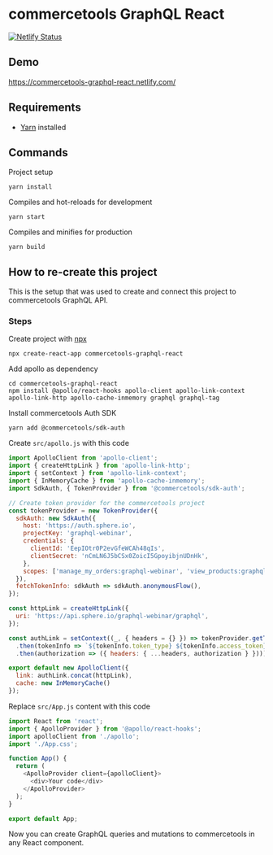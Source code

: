 # commercetools GraphQL React

[![Netlify Status](https://api.netlify.com/api/v1/badges/8a8d57c4-3429-47cb-b6f0-de30a98f15b8/deploy-status)](https://app.netlify.com/sites/commercetools-graphql-react/deploys)

## Demo
https://commercetools-graphql-react.netlify.com/

## Requirements
- [Yarn](https://yarnpkg.com/en/) installed

## Commands

Project setup
```
yarn install
```

Compiles and hot-reloads for development
```
yarn start
```

Compiles and minifies for production
```
yarn build
```

## How to re-create this project

This is the setup that was used to create and connect this project to commercetools GraphQL API.

### Steps
Create project with [npx](https://www.npmjs.com/package/npx)
```
npx create-react-app commercetools-graphql-react
```

Add apollo as dependency
```
cd commercetools-graphql-react
npm install @apollo/react-hooks apollo-client apollo-link-context apollo-link-http apollo-cache-inmemory graphql graphql-tag
```

Install commercetools Auth SDK
```
yarn add @commercetools/sdk-auth
```

Create `src/apollo.js` with this code
```javascript
import ApolloClient from 'apollo-client';
import { createHttpLink } from 'apollo-link-http';
import { setContext } from 'apollo-link-context';
import { InMemoryCache } from 'apollo-cache-inmemory';
import SdkAuth, { TokenProvider } from '@commercetools/sdk-auth';

// Create token provider for the commercetools project
const tokenProvider = new TokenProvider({
  sdkAuth: new SdkAuth({
    host: 'https://auth.sphere.io',
    projectKey: 'graphql-webinar',
    credentials: {
      clientId: 'EepIOtr0P2evGfeWCAh48qIs',
      clientSecret: 'nCmLN6J5bCSx0ZoicI5GpoyibjnUDnHk',
    },
    scopes: ['manage_my_orders:graphql-webinar', 'view_products:graphql-webinar'],
  }),
  fetchTokenInfo: sdkAuth => sdkAuth.anonymousFlow(),
});

const httpLink = createHttpLink({
  uri: 'https://api.sphere.io/graphql-webinar/graphql',
});

const authLink = setContext((_, { headers = {} }) => tokenProvider.getTokenInfo()
  .then(tokenInfo => `${tokenInfo.token_type} ${tokenInfo.access_token}`)
  .then(authorization => ({ headers: { ...headers, authorization } })));

export default new ApolloClient({
  link: authLink.concat(httpLink),
  cache: new InMemoryCache()
});
```

Replace `src/App.js` content with this code
```javascript
import React from 'react';
import { ApolloProvider } from '@apollo/react-hooks';
import apolloClient from './apollo';
import './App.css';

function App() {
  return (
    <ApolloProvider client={apolloClient}>
      <div>Your code</div>
    </ApolloProvider>
  );
}

export default App;
```


Now you can create GraphQL queries and mutations to commercetools in any React component.

